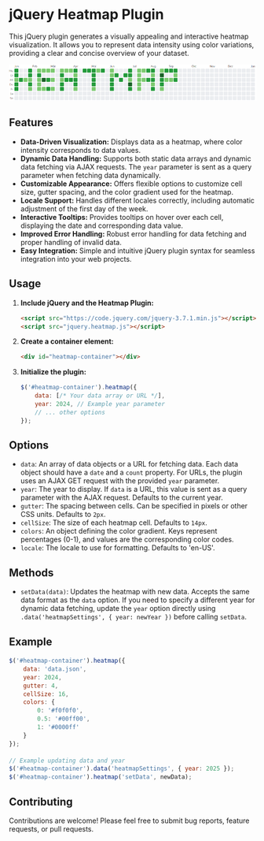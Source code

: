 # jQuery Heatmap Plugin

This jQuery plugin generates a visually appealing and interactive heatmap visualization. It allows you to represent data intensity using color variations, providing a clear and concise overview of your dataset.

![heatmap](demo/heatmap.png)

## Features

* **Data-Driven Visualization:** Displays data as a heatmap, where color intensity corresponds to data values.
* **Dynamic Data Handling:** Supports both static data arrays and dynamic data fetching via AJAX requests. The `year` parameter is sent as a query parameter when fetching data dynamically.
* **Customizable Appearance:** Offers flexible options to customize cell size, gutter spacing, and the color gradient used for the heatmap.
* **Locale Support:** Handles different locales correctly, including automatic adjustment of the first day of the week.
* **Interactive Tooltips:** Provides tooltips on hover over each cell, displaying the date and corresponding data value.
* **Improved Error Handling:** Robust error handling for data fetching and proper handling of invalid data.
* **Easy Integration:** Simple and intuitive jQuery plugin syntax for seamless integration into your web projects.

## Usage

1. **Include jQuery and the Heatmap Plugin:**
   ```html
   <script src="https://code.jquery.com/jquery-3.7.1.min.js"></script>
   <script src="jquery.heatmap.js"></script>
   ```

2. **Create a container element:**
   ```html
   <div id="heatmap-container"></div>
   ```

3. **Initialize the plugin:**
   ```javascript
   $('#heatmap-container').heatmap({
       data: [/* Your data array or URL */],
       year: 2024, // Example year parameter
       // ... other options
   });
   ```

## Options

* `data`: An array of data objects or a URL for fetching data. Each data object should have a `date` and a `count` property. For URLs, the plugin uses an AJAX GET request with the provided `year` parameter.
* `year`: The year to display. If `data` is a URL, this value is sent as a query parameter with the AJAX request. Defaults to the current year.
* `gutter`: The spacing between cells. Can be specified in pixels or other CSS units. Defaults to `2px`.
* `cellSize`: The size of each heatmap cell. Defaults to `14px`.
* `colors`: An object defining the color gradient. Keys represent percentages (0-1), and values are the corresponding color codes.
* `locale`: The locale to use for formatting. Defaults to 'en-US'.

## Methods

* `setData(data)`: Updates the heatmap with new data. Accepts the same data format as the `data` option. If you need to specify a different year for dynamic data fetching, update the `year` option directly using `.data('heatmapSettings', { year: newYear })` before calling `setData`.


## Example

```javascript
$('#heatmap-container').heatmap({
    data: 'data.json',
    year: 2024,
    gutter: 4,
    cellSize: 16,
    colors: {
        0: '#f0f0f0',
        0.5: '#00ff00',
        1: '#0000ff'
    }
});

// Example updating data and year
$('#heatmap-container').data('heatmapSettings', { year: 2025 });
$('#heatmap-container').heatmap('setData', newData); 
```

## Contributing

Contributions are welcome! Please feel free to submit bug reports, feature requests, or pull requests.